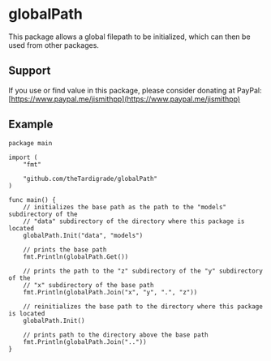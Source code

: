# globalPath

This package allows a global filepath to be initialized, which can then be used from other packages.

## Support

If you use or find value in this package, please consider donating at PayPal: [https://www.paypal.me/jismithpp](https://www.paypal.me/jismithpp)

## Example

```golang
package main

import (
	"fmt"

	"github.com/theTardigrade/globalPath"
)

func main() {
    // initializes the base path as the path to the "models" subdirectory of the
    // "data" subdirectory of the directory where this package is located
	globalPath.Init("data", "models")

	// prints the base path
	fmt.Println(globalPath.Get())

	// prints the path to the "z" subdirectory of the "y" subdirectory of the
	// "x" subdirectory of the base path
	fmt.Println(globalPath.Join("x", "y", ".", "z"))

	// reinitializes the base path to the directory where this package is located
	globalPath.Init()

	// prints path to the directory above the base path
	fmt.Println(globalPath.Join(".."))
}
```
